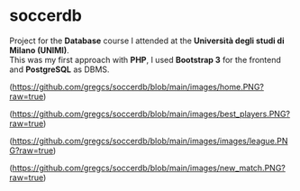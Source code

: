 # soccerdb
Project for the **Database** course I attended at the **Università degli studi di Milano (UNIMI)**. \
This was my first approach with **PHP**, I used **Bootstrap 3** for the frontend and **PostgreSQL** as DBMS.

(https://github.com/gregcs/soccerdb/blob/main/images/home.PNG?raw=true)

(https://github.com/gregcs/soccerdb/blob/main/images/best_players.PNG?raw=true)

(https://github.com/gregcs/soccerdb/blob/main/images/images/league.PNG?raw=true)

(https://github.com/gregcs/soccerdb/blob/main/images/new_match.PNG?raw=true)
 
